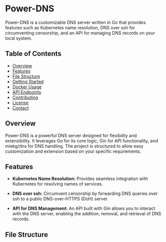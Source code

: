 # Power-DNS

Power-DNS is a customizable DNS server written in Go that provides features such as Kubernetes name resolution, DNS over ssh for circumventing censorship, and an API for managing DNS records on your local system.

## Table of Contents

- [Overview](#overview)
- [Features](#features)
- [File Structure](#file-structure)
- [Getting Started](#getting-started)
- [Docker Usage](#docker-usage)
- [API Endpoints](#api-endpoints)
- [Contributing](#contributing)
- [License](#license)
- [Contact](#contact)

## Overview

Power-DNS is a powerful DNS server designed for flexibility and extensibility. It leverages Go for its core logic, Gin for API functionality, and miekg/dns for DNS handling. The project is structured to allow easy customization and extension based on your specific requirements.

## Features

- **Kubernetes Name Resolution:** Provides seamless integration with Kubernetes for resolving names of services.

- **DNS over ssh:** Circumvent censorship by forwarding DNS queries over ssh to a public DNS-over-HTTPS (DoH) server.

- **API for DNS Management:** An API built with Gin allows you to interact with the DNS server, enabling the addition, removal, and retrieval of DNS records.

## File Structure
